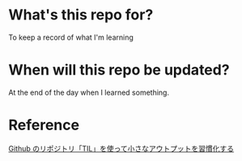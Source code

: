 # What's this repo for?

To keep a record of what I'm learning

# When will this repo be updated?

At the end of the day when I learned something.

# Reference

[Github のリポジトリ「TIL」を使って小さなアウトプットを習慣化する](https://qiita.com/nemui_/items/239335b4ed0c3c797add)
